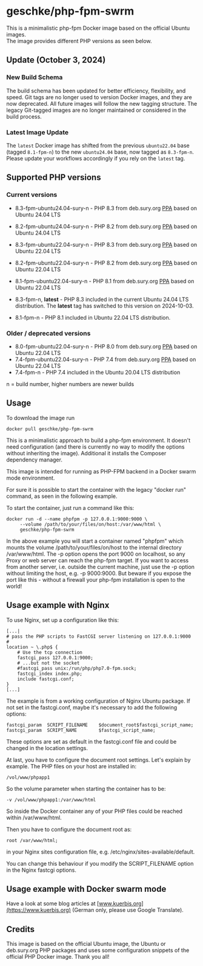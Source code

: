 # geschke/php-fpm-swrm

This is a minimalistic php-fpm Docker image based on the official Ubuntu images.  
The image provides different PHP versions as seen below.

## Update (October 3, 2024)

### New Build Schema

The build schema has been updated for better efficiency, flexibility, and speed. Git tags are no longer used to version Docker images, and they are now deprecated. All future images will follow the new tagging structure. The legacy Git-tagged images are no longer maintained or considered in the build process.

### Latest Image Update

The `latest` Docker image has shifted from the previous `ubuntu22.04` base (tagged `8.1-fpm-n`) to the new `ubuntu24.04` base, now tagged as `8.3-fpm-n`. Please update your workflows accordingly if you rely on the `latest` tag.

## Supported PHP versions

### Current versions


* 8.3-fpm-ubuntu24.04-sury-n - PHP 8.3 from deb.sury.org [PPA](https://launchpad.net/~ondrej/+archive/ubuntu/php/) based on Ubuntu 24.04 LTS
* 8.2-fpm-ubuntu24.04-sury-n - PHP 8.2 from deb.sury.org [PPA](https://launchpad.net/~ondrej/+archive/ubuntu/php/) based on Ubuntu 24.04 LTS

* 8.3-fpm-ubuntu22.04-sury-n - PHP 8.3 from deb.sury.org [PPA](https://launchpad.net/~ondrej/+archive/ubuntu/php/) based on Ubuntu 22.04 LTS
* 8.2-fpm-ubuntu22.04-sury-n - PHP 8.2 from deb.sury.org [PPA](https://launchpad.net/~ondrej/+archive/ubuntu/php/) based on Ubuntu 22.04 LTS
* 8.1-fpm-ubuntu22.04-sury-n - PHP 8.1 from deb.sury.org [PPA](https://launchpad.net/~ondrej/+archive/ubuntu/php/) based on Ubuntu 22.04 LTS

* 8.3-fpm-n, **latest** - PHP 8.3 included in the current Ubuntu 24.04 LTS distribution. The **latest** tag has switched to this version on 2024-10-03.
* 8.1-fpm-n - PHP 8.1 included in Ubuntu 22.04 LTS distribution. 

### Older / deprecated versions


* 8.0-fpm-ubuntu22.04-sury-n - PHP 8.0 from deb.sury.org [PPA](https://launchpad.net/~ondrej/+archive/ubuntu/php/) based on Ubuntu 22.04 LTS
* 7.4-fpm-ubuntu22.04-sury-n - PHP 7.4 from deb.sury.org [PPA](https://launchpad.net/~ondrej/+archive/ubuntu/php/) based on Ubuntu 22.04 LTS
* 7.4-fpm-n - PHP 7.4 included in the Ubuntu 20.04 LTS distribution

n = build number, higher numbers are newer builds

## Usage

To download the image run

    docker pull geschke/php-fpm-swrm

This is a minimalistic approach to build a php-fpm environment. It doesn't
need configuration (and there is currently no way to modify the options
without inheriting the image).
Additional it installs the Composer dependency manager.

This image is intended for running as PHP-FPM backend in a Docker swarm mode environment.

For sure it is possible to start the container with the legacy "docker run" command, as seen in the following example.

To start the container, just run a command like this:
  
    docker run -d --name phpfpm -p 127.0.0.1:9000:9000 \
         --volume /path/to/your/files/on/host:/var/www/html \
         geschke/php-fpm-swrm

In the above example you will start a container named "phpfpm" which mounts
the volume /path/to/your/files/on/host to the internal directory
/var/www/html.
The -p option opens the port 9000 on localhost, so any Proxy or web server
can reach the php-fpm target. If you want to access from another server,
i.e. outside the current machine, just use the -p option without limiting
the host, e.g. -p 9000:9000. But beware if you expose the port like this - without a firewall your php-fpm
installation is open to the world!

## Usage example with Nginx

To use Nginx, set up a configuration like this:

    [...|
    # pass the PHP scripts to FastCGI server listening on 127.0.0.1:9000
    #
    location ~ \.php$ {
        # Use the tcp connection
        fastcgi_pass 127.0.0.1:9000;
        # ...but not the socket
        #fastcgi_pass unix:/run/php/php7.0-fpm.sock;
        fastcgi_index index.php;
        include fastcgi.conf;
    }
    [...]

The example is from a working configuration of Nginx Ubuntu package. If not
set in the fastcgi.conf, maybe it's necessary to add the following options:

    fastcgi_param  SCRIPT_FILENAME    $document_root$fastcgi_script_name;
    fastcgi_param  SCRIPT_NAME        $fastcgi_script_name;

These options are set as default in the fastcgi.conf file and could be
changed in the location settings.

At last, you have to configure the document root settings. Let's explain by
example. The PHP files on your host are installed in:

    /vol/www/phpapp1

So the volume parameter when starting the container has to be:

    -v /vol/www/phpapp1:/var/www/html

So inside the Docker container any of your PHP files could be reached within
/var/www/html.

Then you have to configure the document root as:

    root /var/www/html;

in your Nginx sites configuration file, e.g.
/etc/nginx/sites-available/default.

You can change this behaviour if you modify the SCRIPT_FILENAME option in
the Nginx fastcgi options.

## Usage example with Docker swarm mode

Have a look at some blog articles at [www.kuerbis.org](https://www.kuerbis.org) (German only, please use Google Translate).

## Credits

This image is based on the official Ubuntu image, the Ubuntu or deb.sury.org PHP packages and uses
some configuration snippets of the official PHP Docker image. Thank you all!
